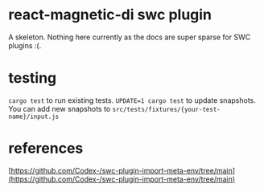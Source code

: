 # react-magnetic-di swc plugin
A skeleton. Nothing here currently as the docs are super sparse for SWC plugins :(.

# testing
`cargo test` to run existing tests.
`UPDATE=1 cargo test` to update snapshots.
You can add new snapshots to `src/tests/fixtures/{your-test-name}/input.js`

# references
[https://github.com/Codex-/swc-plugin-import-meta-env/tree/main](https://github.com/Codex-/swc-plugin-import-meta-env/tree/main)